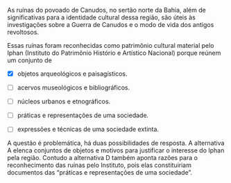 

As ruínas do povoado de Canudos, no sertão norte da Bahia, além de significativas para a identidade cultural dessa região, são úteis às investigações sobre a Guerra de Canudos e o modo de vida dos antigos revoltosos.

Essas ruínas foram reconhecidas como patrimônio cultural material pelo Iphan (Instituto do Patrimônio Histório e Artístico Nacional) porque reúnem um conjunto de



- [x] objetos arqueológicos e paisagísticos.
- [ ] acervos museológicos e bibliográficos.
- [ ] núcleos urbanos e etnográficos.
- [ ] práticas e representações de uma sociedade.
- [ ] expressões e técnicas de uma sociedade extinta.


A questão é problemática, há duas possibilidades de resposta. A alternativa A elenca conjuntos de objetos e motivos para justificar o interesse do Iphan pela região. Contudo a alternativa D também aponta razões para o reconhecimento das ruínas pelo Instituto, pois elas constituiriam documentos das “práticas e representações de uma sociedade”.
